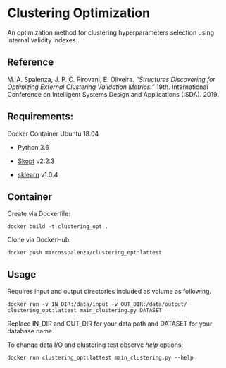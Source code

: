 # Clustering Optimization

An optimization method for clustering hyperparameters selection using internal validity indexes.


## Reference
M. A. Spalenza, J. P. C. Pirovani, E. Oliveira. *“Structures Discovering for Optimizing External Clustering Validation Metrics.”* 19th. International Conference on Intelligent Systems Design and Applications (ISDA). 2019.

## Requirements: 
Docker Container Ubuntu 18.04

- Python 3.6

- [Skopt](https://scikit-optimize.github.io/) v2.2.3

- [sklearn](https://flask.palletsprojects.com/) v1.0.4

## Container

Create via Dockerfile:
```
docker build -t clustering_opt .
```

Clone via DockerHub:
```
docker push marcosspalenza/clustering_opt:lattest
```

## Usage
Requires input and output directories included as volume as following.
```
docker run -v IN_DIR:/data/input -v OUT_DIR:/data/output/ clustering_opt:lattest main_clustering.py DATASET
```

Replace IN_DIR and OUT_DIR for your data path and DATASET for your database name.

To change data I/O and clustering test observe *help* options:
```
docker run clustering_opt:lattest main_clustering.py --help
```
